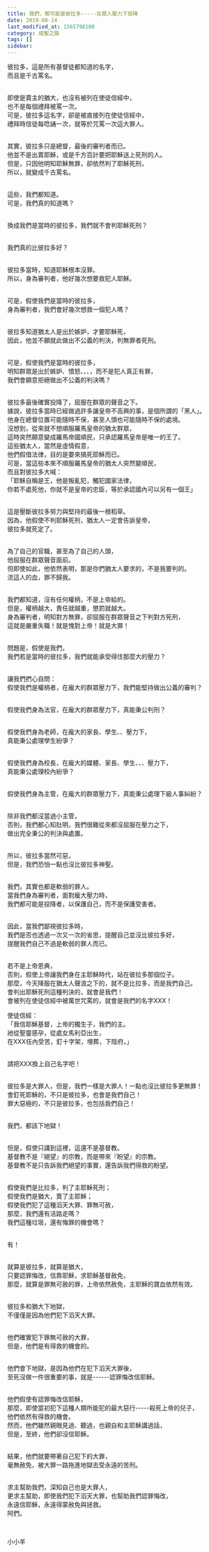 ```yaml
---
title: 我們，都可能是彼拉多-----在眾人壓力下投降
date: 2019-08-14
last_modified_at: 1565798100
category: 成聖之路
tags: []
sidebar: 
---
```


<p>彼拉多，這是所有基督徒都知道的名字，<br/>
而且是千古罵名。</p>
<p><br/>
即使是賣主的猶大，也沒有被列在使徒信經中，<br/>
也不是每個禮拜被罵一次。<br/>
可是，彼拉多這名字，卻是被直接列在使徒信經中，<br/>
禮拜時信徒每唸誦一次，就等於咒罵一次這大罪人。</p>
<p><br/>
其實，彼拉多只是總督，最後的審判者而已。<br/>
他並不是出賣耶穌，或是千方百計要把耶穌送上死刑的人。<br/>
但是，只因他明知耶穌無罪，卻依然判了耶穌死刑，<br/>
所以，就變成千古罵名。</p>
<p><br/>
這些，我們都知道。<br/>
可是，我們真的知道嗎？</p>
<p><br/>
換成我們是當時的彼拉多，我們就不會判耶穌死刑？</p>
<p><br/>
我們真的比彼拉多好？</p>
<p><br/>
彼拉多當時，知道耶穌根本沒罪。<br/>
所以，身為審判者，他好幾次想要救犯人耶穌。</p>
<p><br/>
可是，假使我們是當時的彼拉多，<br/>
身為審判者，我們會好幾次想救一個犯人嗎？</p>
<p><br/>
彼拉多知道猶太人是出於嫉妒，才要耶穌死，<br/>
因此，他並不願就此做出不公義的判決，判無罪者死刑。</p>
<p><br/>
可是，假使我們是當時的彼拉多，<br/>
明知群眾是出於嫉妒、憤怒、、、，而不是犯人真正有罪，<br/>
我們會願意拒絕做出不公義的判決嗎？</p>
<p><br/>
彼拉多最後確實投降了，屈服在群眾的聲音之下。<br/>
據說，彼拉多當時已經做過許多讓皇帝不高興的事，是個所謂的「黑人」。<br/>
他身在總督位置可能隨時不保，甚至人頭也可能隨時不保的處境。<br/>
沒想到，從來就不想順服羅馬皇帝的猶太群眾，<br/>
這時突然願意變成羅馬帝國順民，只承認羅馬皇帝是唯一的王了。<br/>
這些猶太人，當然是虛情假意，<br/>
他們假借法律，目的是要來搞死耶穌而已。<br/>
可是，當這些本來不順服羅馬皇帝的猶太人突然變順民，<br/>
而且對彼拉多大喊：<br/>
「耶穌自稱是王，他是叛亂犯，觸犯國家法律，<br/>
你若不處死他，你就不是皇帝的忠臣，等於承認國內可以另有一個王」</p>
<p><br/>
這是壓斷彼拉多努力與堅持的最後一根稻草。<br/>
因為，他假使不判耶穌死刑，猶太人一定會告訴皇帝，<br/>
彼拉多就死定了。</p>
<p><br/>
為了自己的官職，甚至為了自己的人頭，<br/>
他屈服在群眾聲音面前。<br/>
但即使如此，他依然表明，那是你們猶太人要求的，不是我要判的。<br/>
流這人的血，罪不歸我。</p>
<p><br/>
我們都知道，沒有任何權柄，不是上帝給的。<br/>
但是，權柄越大，責任就越重，懲罰就越大。<br/>
身為審判者，明知對方無罪，卻屈服在群眾聲音之下判對方死刑，<br/>
這就是嚴重失職！就是愧對上帝！就是大罪！</p>
<p><br/>
問題是，假使是我們，<br/>
我們若是當時的彼拉多，我們就能承受得住那麼大的壓力？</p>
<p><br/>
讓我們捫心自問：<br/>
假使我們是權柄者，在龐大的群眾壓力下，我們能堅持做出公義的審判？</p>
<p><br/>
假使我們身為法官，在龐大的群眾壓力下，真能秉公判刑？</p>
<p><br/>
假使我們身為老師，在龐大的家長、學生、、壓力下，<br/>
真能秉公處理學生紛爭？</p>
<p><br/>
假使我們身為校長，在龐大的媒體、家長、學生、、、壓力下，<br/>
真能秉公處理校內紛爭？</p>
<p><br/>
假使我們身為主管，在龐大的群眾壓力下，真能秉公處理下級人事糾紛？</p>
<p><br/>
除非我們都沒當過小主管，<br/>
否則，我們都心知肚明，我們很難從來都沒屈服在壓力之下，<br/>
做出完全秉公的判決與處置。</p>
<p><br/>
所以，彼拉多當然可惡，<br/>
但是，我們恐怕一點也沒比彼拉多神聖。</p>
<p><br/>
我們，其實也都是軟弱的罪人。<br/>
當我們身為審判者，面對龐大壓力時，<br/>
我們都可能是投降者，以保護自己，而不是保護受害者。</p>
<p><br/>
因此，當我們鄙視彼拉多時，<br/>
我們是否也透過一次又一次的省思，提醒自己並沒比彼拉多好，<br/>
提醒我們自己不過是軟弱的罪人而已。</p>
<p><br/>
若不是上帝恩典，<br/>
否則，假使上帝讓我們身在主耶穌時代，站在彼拉多那個位子。<br/>
那麼，今天降服在猶太人聲浪之下的，就不是比拉多，而是我們自己。<br/>
會判出耶穌死刑這種判決的，就會是我們！<br/>
會被列在使徒信經中被萬世咒罵的，就會是我們的名字XXX！</p>
<p>使徒信經：<br/>
「我信耶穌基督，上帝的獨生子，我們的主。<br/>
祂從聖靈感孕，從處女馬利亞出生，<br/>
在XXX任內受苦，釘十字架，埋葬，下陰府。」</p>
<p><br/>
請把XXX換上自己名字吧！</p>
<p><br/>
彼拉多是大罪人，但是，我們一樣是大罪人！一點也沒比彼拉多更無罪！<br/>
會釘死耶穌的，不只是彼拉多，也會是我們自己！<br/>
罪大惡極的，不只是彼拉多，也包括我們自己！</p>
<p><br/>
我們，都該下地獄！</p>
<p><br/>
但是，假使只講到這裡，這還不是基督教。<br/>
基督教不是『絕望』的宗教，而是帶來『盼望』的宗教。<br/>
基督教不是只告訴我們絕望的事實，還告訴我們得救的盼望。</p>
<p><br/>
假使我們是比拉多，判了主耶穌死刑；<br/>
假使我們是猶大，賣了主耶穌；<br/>
假使我們犯了這種滔天大罪、罪無可赦，<br/>
那麼，我們還有活路走嗎？<br/>
我們這種垃圾，還有悔罪的機會嗎？</p>
<p><br/>
有！</p>
<p><br/>
就算是彼拉多，就算是猶大，<br/>
只要認罪悔改，信靠耶穌，求耶穌基督赦免，<br/>
那麼，就算是罪無可赦的罪，上帝依然赦免，主耶穌的寶血依然有效。</p>
<p><br/>
彼拉多和猶大下地獄，<br/>
不僅僅是因為他們犯下滔天大罪。</p>
<p><br/>
他們確實犯下罪無可赦的大罪，<br/>
但是，他們是有得救的機會的。</p>
<p><br/>
他們會下地獄，是因為他們在犯下滔天大罪後，<br/>
至死沒做一件很重要的事，就是------認罪悔改信耶穌。</p>
<p><br/>
他們假使有認罪悔改信耶穌，<br/>
那麼，即使當初犯下這種人類所能犯的最大惡行-----殺死上帝的兒子，<br/>
他們依然有得救的機會。<br/>
然而，他們雖然親眼見過、聽過，也親自和主耶穌講過話，<br/>
但是，至終，他們卻沒信耶穌。</p>
<p><br/>
結果，他們就要帶著自己犯下的大罪，<br/>
毫無赦免，被大罪一路拖進地獄去受永遠的苦刑。</p>
<p><br/>
求主幫助我們，深知自己也是大罪人，<br/>
更求主幫助，即使我們犯下滔天大罪，也幫助我們認罪悔改，<br/>
永遠信耶穌，永遠得蒙赦免與拯救。<br/>
阿們。</p>
<p> </p>
<p>小小羊</p>

